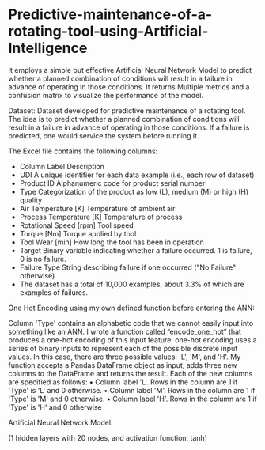 # Predictive-maintenance-of-a-rotating-tool-using-Artificial-Intelligence
It employs a simple but effective Artificial Neural Network Model to predict whether a planned combination of conditions will result in a failure in advance of operating in those conditions. It returns Multiple metrics and a confusion matrix to visualize the performance of the model.

Dataset: 
Dataset developed for predictive maintenance of a rotating tool. The idea is to predict whether a planned combination of conditions will result in a failure in advance of operating in those conditions. 
If a failure is predicted, one would service the system before running it. 

The Excel file contains the following columns:

- Column Label	Description
- UDI	A unique identifier for each data example (i.e., each row of dataset)
- Product ID	Alphanumeric code for product serial number
- Type	Categorization of the product as low (L), medium (M) or high (H) quality
- Air Temperature [K]	Temperature of ambient air
- Process Temperature [K]	Temperature of process
- Rotational Speed [rpm]	Tool speed
- Torque [Nm]	Torque applied by tool
- Tool Wear [min]	How long the tool has been in operation
- Target	Binary variable indicating whether a failure occurred. 1 is failure, 0 is no failure.
- Failure Type	String describing failure if one occurred ("No Failure" otherwise)
- The dataset has a total of 10,000 examples, about 3.3% of which are examples of failures.
 





One Hot Encoding using my own defined function before entering the ANN: 

Column 'Type' contains an alphabetic code that we cannot easily input into something like an ANN. I wrote a function called “encode_one_hot”  that produces a one-hot encoding of this input feature.
one-hot encoding uses a series of binary inputs to represent each of the possible discrete input values. In this case, there are three possible values: 'L', 'M', and 'H'. 
My function  accepts a Pandas DataFrame object as input, adds three new columns to the DataFrame and returns the result. Each of the new columns are specified as follows:
•	Column label 'L'. Rows in the column are 1 if 'Type' is 'L' and 0 otherwise.
•	Column label 'M'. Rows in the column are 1 if 'Type' is 'M' and 0 otherwise.
•	Column label 'H'. Rows in the column are 1 if 'Type' is 'H' and 0 otherwise


Artificial Neural Network Model:

(1 hidden layers with 20 nodes, and activation function: tanh)

